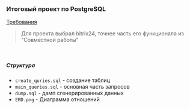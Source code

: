 ### Итоговый проект по PostgreSQL

[Требования](https://docs.google.com/document/d/13DG2v5SuDFbKPTexQ-84QOF5ehiSGfrKQZyTrN5I3F4/edit)

> Для проекта выбрал bitrix24, точнее часть его функционала из "Совместной работы" 
<br>

##### Структура
- `create_quries.sql`  - создание таблиц
- `main_queries.sql` - основная часть запросов
- `dump.sql` - дамп сгенерированных данных
- `ERD.png` - Диаграмма отношений
